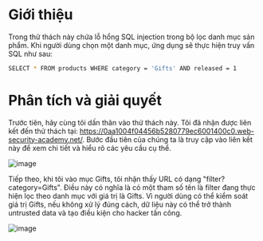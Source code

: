 # Giới thiệu

Trong thử thách này chứa lỗ hổng SQL injection trong bộ lọc danh mục sản phẩm. Khi người dùng chọn một danh mục, ứng dụng sẽ thực hiện truy vấn SQL như sau:
````bash
SELECT * FROM products WHERE category = 'Gifts' AND released = 1
````
# Phân tích và giải quyết

Trước tiên, hãy cùng tôi dấn thân vào thử thách này. Tôi đã nhận được liên kết đến thử thách tại: https://0aa1004f04456b5280779ec6001400c0.web-security-academy.net/. Bước đầu tiên của chúng ta là truy cập vào liên kết này để xem chi tiết và hiểu rõ các yêu cầu cụ thể.

![image](https://github.com/user-attachments/assets/0178eeff-3167-4acc-ab41-0532a496fcf4)

Tiếp theo, khi tôi vào mục Gifts, tôi nhận thấy URL có dạng "filter?category=Gifts". Điều này có nghĩa là có một tham số tên là filter đang thực hiện lọc theo danh mục với giá trị là Gifts. Vì người dùng có thể kiểm soát giá trị Gifts, nếu không xử lý đúng cách, dữ liệu này có thể trở thành untrusted data và tạo điều kiện cho hacker tấn công.

![image](https://github.com/user-attachments/assets/f6742084-a632-40eb-a9fb-98b1970d6d37)
